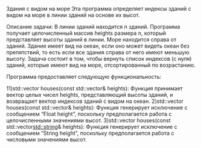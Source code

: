 Здания с видом на море
Эта программа определяет индексы зданий с видом на море в линии зданий на основе их высот.

Описание задачи:
В линии зданий находится n зданий. Программа получает целочисленный массив heights размера n, который представляет высоты зданий в линии. Море находится справа от зданий. Здание имеет вид на океан, если оно может видеть океан без препятствий, то есть если все здания справа от него имеют меньшую высоту. Задача состоит в том, чтобы вернуть список индексов (с нуля) зданий, которые имеют вид на море, отсортированный по возрастанию.


Программа предоставляет следующую функциональность:

11)std::vector<int> houses(const std::vector<int>& heights): Функция принимает вектор целых чисел heights, представляющий высоты зданий, и возвращает вектор индексов зданий с видом на океан.
2)std::vector<int> houses(const std::vector<float>& heights): Функция генерирует исключение с сообщением “Float height”, поскольку предполагается работа с целочисленными значениями высот.
3)std::vector<int> houses(const std::vector<std::string>& heights): Функция генерирует исключение с сообщением “String height”, поскольку предполагается работа с числовыми значениями высот.
